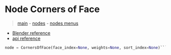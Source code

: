 # Node Corners of Face

> [main](../structure.md) - [nodes](nodes.md) - [nodes menus](nodes_menus.md)

- [Blender reference](https://docs.blender.org/manual/en/latest/modeling/geometry_nodes/mesh_topology/corners_of_face.html)
 - [api reference]({node.blender_python_ref})

```python
node = CornersOfFace(face_index=None, weights=None, sort_index=None)```
